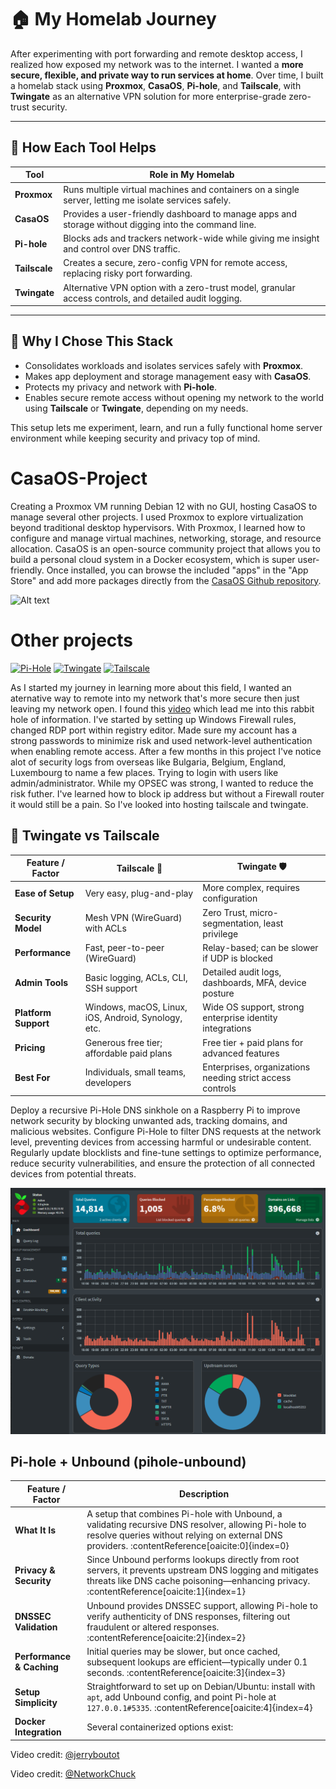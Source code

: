 # 🏠 My Homelab Journey

After experimenting with port forwarding and remote desktop access, I realized how exposed my network was to the internet. I wanted a **more secure, flexible, and private way to run services at home**. Over time, I built a homelab stack using **Proxmox**, **CasaOS**, **Pi-hole**, and **Tailscale**, with **Twingate** as an alternative VPN solution for more enterprise-grade zero-trust security.

---

## 🔧 How Each Tool Helps

| Tool       | Role in My Homelab |
|------------|------------------|
| **Proxmox** | Runs multiple virtual machines and containers on a single server, letting me isolate services safely. |
| **CasaOS** | Provides a user-friendly dashboard to manage apps and storage without digging into the command line. |
| **Pi-hole** | Blocks ads and trackers network-wide while giving me insight and control over DNS traffic. |
| **Tailscale** | Creates a secure, zero-config VPN for remote access, replacing risky port forwarding. |
| **Twingate** | Alternative VPN option with a zero-trust model, granular access controls, and detailed audit logging. |

---

## 🚀 Why I Chose This Stack
- Consolidates workloads and isolates services safely with **Proxmox**.  
- Makes app deployment and storage management easy with **CasaOS**.  
- Protects my privacy and network with **Pi-hole**.  
- Enables secure remote access without opening my network to the world using **Tailscale** or **Twingate**, depending on my needs.  

This setup lets me experiment, learn, and run a fully functional home server environment while keeping security and privacy top of mind.




# CasaOS-Project

  Creating a Proxmox VM running Debian 12 with no GUI, hosting CasaOS to manage several other projects. I used Proxmox to explore virtualization beyond traditional desktop hypervisors. With Proxmox, I learned how to configure and manage virtual machines, networking, storage, and resource allocation. CasaOS is an open-source community project that allows you to build a personal cloud system in a Docker ecosystem, which is super user-friendly. Once installed, you can browse the included "apps" in the "App Store" and add more packages directly from the [CasaOS Github repository](https://awesome.casaos.io/content/3rd-party-app-stores/list.html#_2-casaos-appstore-play). 

![Alt text](images/casaos.png)


#      Other projects 
  [![Pi-Hole](https://img.shields.io/badge/pihole-%2396060C.svg?style=for-the-badge&logo=pi-hole&logoColor=white/)](https://pi-hole.net/)
 [![Twingate](https://img.shields.io/badge/Twingate-FFFFFF?style=for-the-badge&logo=susetwingate&logoColor=000000)](https://www.twingate.com)
[![Tailscale](https://img.shields.io/badge/Tailscale-000000?style=for-the-badge&logo=tailscale)](https://tailscale.com)

 As I started my journey in learning more about this field, I wanted an aternative way to remote into my network that's more secure then just leaving my network open. I found this [video](https://youtu.be/sax55mrOX54?si=Sw2JB6fEf78CMCiX) which lead me into this rabbit hole of information. I've started by setting up Windows Firewall rules, changed RDP port within registry editor. Made sure my account has a strong passwords to minimize risk and used network-level authentication when enabling remote access. After a few months in this project I've notice alot of security logs from overseas like Bulgaria, Belgium, England, Luxembourg to name a few places. Trying to login with users like admin/administrator. While my OPSEC was strong, I wanted to reduce the risk futher. I've learned how to block ip address but without a Firewall router it would still be a pain. So I've looked into hosting tailscale and twingate. 

## 🔐 Twingate vs Tailscale

| Feature / Factor        | **Tailscale** 🚀 | **Twingate** 🛡️ |
|-------------------------|------------------|-----------------|
| **Ease of Setup**       | Very easy, plug-and-play | More complex, requires configuration |
| **Security Model**      | Mesh VPN (WireGuard) with ACLs | Zero Trust, micro-segmentation, least privilege |
| **Performance**         | Fast, peer-to-peer (WireGuard) | Relay-based; can be slower if UDP is blocked |
| **Admin Tools**         | Basic logging, ACLs, CLI, SSH support | Detailed audit logs, dashboards, MFA, device posture |
| **Platform Support**    | Windows, macOS, Linux, iOS, Android, Synology, etc. | Wide OS support, strong enterprise identity integrations |
| **Pricing**             | Generous free tier; affordable paid plans | Free tier + paid plans for advanced features |
| **Best For**            | Individuals, small teams, developers | Enterprises, organizations needing strict access controls |

Deploy a recursive Pi-Hole DNS sinkhole on a Raspberry Pi to improve network security by blocking unwanted ads, tracking domains, and malicious websites. Configure Pi-Hole to filter DNS requests at the network level, preventing devices from accessing harmful or undesirable content. Regularly update blocklists and fine-tune settings to optimize performance, reduce security vulnerabilities, and ensure the protection of all connected devices from potential threats.

![Alt text](images/pihole-unbound.png)

##  Pi-hole + Unbound (pihole-unbound)

| Feature / Factor             | Description |
|------------------------------|-------------|
| **What It Is**               | A setup that combines Pi-hole with Unbound, a validating recursive DNS resolver, allowing Pi-hole to resolve queries without relying on external DNS providers. :contentReference[oaicite:0]{index=0} |
| **Privacy & Security**       | Since Unbound performs lookups directly from root servers, it prevents upstream DNS logging and mitigates threats like DNS cache poisoning—enhancing privacy. :contentReference[oaicite:1]{index=1} |
| **DNSSEC Validation**        | Unbound provides DNSSEC support, allowing Pi-hole to verify authenticity of DNS responses, filtering out fraudulent or altered responses. :contentReference[oaicite:2]{index=2} |
| **Performance & Caching**    | Initial queries may be slower, but once cached, subsequent lookups are efficient—typically under 0.1 seconds. :contentReference[oaicite:3]{index=3} |
| **Setup Simplicity**         | Straightforward to set up on Debian/Ubuntu: install with `apt`, add Unbound config, and point Pi-hole at `127.0.0.1#5335`. :contentReference[oaicite:4]{index=4} |
| **Docker Integration**       | Several containerized options exist:

Video credit: [@jerryboutot](https://www.youtube.com/channel/UCu10mLMkrrYaVKUYeK4h6dg)

Video credit: [@NetworkChuck](https://www.youtube.com/@NetworkChuck)
